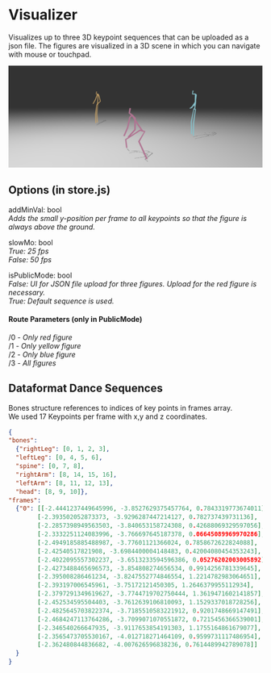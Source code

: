# Visualizer
Visualizes up to three 3D keypoint sequences that can be uploaded as a json file. The figures are visualized in a 3D scene in which you can navigate with mouse or touchpad. 


![alt text](https://github.com/deep-dance/visualizer/blob/main/SceneScreenshot.png)


## Options (in store.js)
addMinVal: bool </br>
<i>Adds the small y-position per frame to all keypoints so that the figure is always above the ground. </i>

slowMo: bool</br>
<i>True: 25 fps</i></br>
<i>False: 50 fps</i>



isPublicMode: bool</br>
<i>False: UI for JSON file upload for three figures. Upload for the red figure is necessary. </i></br>
<i>True: Default sequence is used. </i>

#### Route Parameters (only in PublicMode)
/0 - <i>Only red figure</i></br>
/1 - <i>Only yellow figure</i></br>
/2 - <i>Only blue figure</i></br>
/3 - <i>All figures</i></br>

## Dataformat Dance Sequences
Bones structure references to indices of key points in frames array.</br>
We used 17 Keypoints per frame with x,y and z coordinates.
```json
{
"bones": 
  {"rightLeg": [0, 1, 2, 3], 
  "leftLeg": [0, 4, 5, 6], 
  "spine": [0, 7, 8], 
  "rightArm": [8, 14, 15, 16], 
  "leftArm": [8, 11, 12, 13], 
  "head": [8, 9, 10]}, 
"frames": 
  {"0": [[-2.4441237449645996, -3.8527629375457764, 0.7843319773674011], 
        [-2.393502052873373, -3.9296287447214127, 0.782737439731136], 
        [-2.2857398949563503, -3.840653158724308, 0.42688069329597056], 
        [-2.3332251124083996, -3.766697645187378, 0.06645089969970286], 
        [-2.4949185885488987, -3.77601121366024, 0.7858672622824088], 
        [-2.42540517821908, -3.6984400004148483, 0.42004080454353243], 
        [-2.4022095557302237, -3.6513233594596386, 0.05276202003005892], 
        [-2.4273488465696573, -3.854808274656534, 0.9914256781339645], 
        [-2.395008286461234, -3.8247552774846554, 1.2214782983064651], 
        [-2.393197006545961, -3.75172121450305, 1.2646379955112934], 
        [-2.3797291349619627, -3.7744719702750444, 1.3619471602141857], 
        [-2.452534595504403, -3.7612639106810093, 1.1529337018728256], 
        [-2.4825645703822374, -3.7185510583221912, 0.9201748669147491], 
        [-2.4684247113764286, -3.7099071070551872, 0.7215456366539001], 
        [-2.346540266647935, -3.9117653854191303, 1.1755164861679077], 
        [-2.3565473705530167, -4.012718271464109, 0.9599731117486954], 
        [-2.362480844836682, -4.007626596838236, 0.7614489942789078]]
  }
}
```

